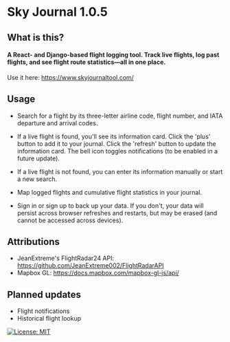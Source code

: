 # Sky Journal 1.0.5

## What is this?

#### A React- and Django-based flight logging tool. Track live flights, log past flights, and see flight route statistics—all in one place.

Use it here: https://www.skyjournaltool.com/

## Usage

- Search for a flight by its three-letter airline code, flight number,
  and IATA departure and arrival codes. 

- If a live flight is found, you'll see its information card. Click the 'plus'
  button to add it to your journal. Click the 'refresh' button to update the information
  card. The bell icon toggles notifications (to be enabled in a future update).

- If a live flight is not found, you can enter its information
  manually or start a new search. 

- Map logged flights and cumulative flight statistics in your journal.

- Sign in or sign up to back up your data. If you don't, your data will
  persist across browser refreshes and restarts, but may be erased (and cannot
  be accessed across devices).

## Attributions

- JeanExtreme's FlightRadar24 API: https://github.com/JeanExtreme002/FlightRadarAPI 
- Mapbox GL: https://docs.mapbox.com/mapbox-gl-js/api/

## Planned updates

- Flight notifications
- Historical flight lookup

 [![License: MIT](https://img.shields.io/badge/License-MIT-yellow.svg)](https://opensource.org/licenses/MIT)
